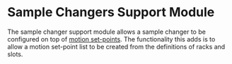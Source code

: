 
# Sample Changers Support Module

The sample changer support module allows a sample changer to be configured on top of [motion set-points](motion_set-points). The functionality this adds is to allow a motion set-point list to be created from the definitions of racks and slots.